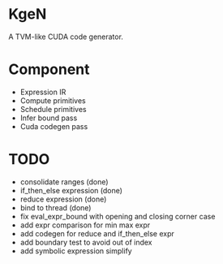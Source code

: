 # KgeN
A TVM-like CUDA code generator.

# Component
* Expression IR
* Compute primitives
* Schedule primitives
* Infer bound pass
* Cuda codegen pass

# TODO
* consolidate ranges (done)
* if_then_else expression (done)
* reduce expression (done)
* bind to thread (done)
* fix eval_expr_bound with opening and closing corner case
* add expr comparison for min max expr
* add codegen for reduce and if_then_else expr
* add boundary test to avoid out of index
* add symbolic expression simplify